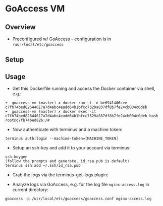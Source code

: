 # GoAccess VM

## Overview
- Preconfigured w/ GoAccess - configuration is in `/usr/local/etc/goaccess`

## Setup

## Usage
- Get this Dockerfile running and access the Docker container via shell, e.g.:
```
➜  goaccess-vm (master) ✗ docker run -t -d be6941406cee
c7fb74bed82644617a7d4abc4eadd64b1bfcc7329a837df8b7fe24cb004c0deb
➜  goaccess-vm (master) ✗ docker exec -it c7fb74bed82644617a7d4abc4eadd64b1bfcc7329a837df8b7fe24cb004c0deb bash
root@c7fb74bed826:/#
```
- Now authenticate with terminus and a machine token:
```
terminus auth:login --machine-token=[MACHINE_TOKEN]
```
- Setup an ssh-key and add it to your account via terminus:
```
ssh-keygen
(follow the prompts and generate, id_rsa.pub is default)
terminus ssh:add ~/.ssh/id_rsa.pub
```
- Grab the logs via the terminus-get-logs plugin:

- Analyze logs via GoAccess, e.g. for the log file `nginx-access.log` in current directory:
```
goaccess -p /usr/local/etc/goaccess/goaccess.conf nginx-access.log
```

